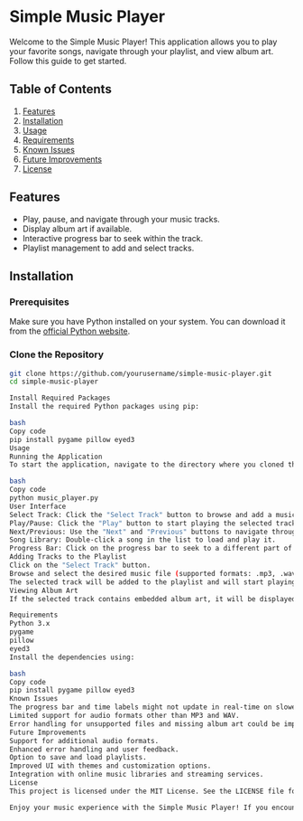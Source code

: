 # Simple Music Player

Welcome to the Simple Music Player! This application allows you to play your favorite songs, navigate through your playlist, and view album art. Follow this guide to get started.

## Table of Contents

1. [Features](#features)
2. [Installation](#installation)
3. [Usage](#usage)
4. [Requirements](#requirements)
5. [Known Issues](#known-issues)
6. [Future Improvements](#future-improvements)
7. [License](#license)

## Features

- Play, pause, and navigate through your music tracks.
- Display album art if available.
- Interactive progress bar to seek within the track.
- Playlist management to add and select tracks.

## Installation

### Prerequisites

Make sure you have Python installed on your system. You can download it from the [official Python website](https://www.python.org/).

### Clone the Repository

```bash
git clone https://github.com/yourusername/simple-music-player.git
cd simple-music-player

Install Required Packages
Install the required Python packages using pip:

bash
Copy code
pip install pygame pillow eyed3
Usage
Running the Application
To start the application, navigate to the directory where you cloned the repository and run:

bash
Copy code
python music_player.py
User Interface
Select Track: Click the "Select Track" button to browse and add a music file to your playlist.
Play/Pause: Click the "Play" button to start playing the selected track. The button will change to "Pause" during playback.
Next/Previous: Use the "Next" and "Previous" buttons to navigate through your playlist.
Song Library: Double-click a song in the list to load and play it.
Progress Bar: Click on the progress bar to seek to a different part of the track. The current and total time of the track are displayed below the progress bar.
Adding Tracks to the Playlist
Click on the "Select Track" button.
Browse and select the desired music file (supported formats: .mp3, .wav).
The selected track will be added to the playlist and will start playing automatically if no other track is currently playing.
Viewing Album Art
If the selected track contains embedded album art, it will be displayed on the canvas.

Requirements
Python 3.x
pygame
pillow
eyed3
Install the dependencies using:

bash
Copy code
pip install pygame pillow eyed3
Known Issues
The progress bar and time labels might not update in real-time on slower systems.
Limited support for audio formats other than MP3 and WAV.
Error handling for unsupported files and missing album art could be improved.
Future Improvements
Support for additional audio formats.
Enhanced error handling and user feedback.
Option to save and load playlists.
Improved UI with themes and customization options.
Integration with online music libraries and streaming services.
License
This project is licensed under the MIT License. See the LICENSE file for details.

Enjoy your music experience with the Simple Music Player! If you encounter any issues or have suggestions for improvements, feel free to contribute or open an issue on GitHub.
